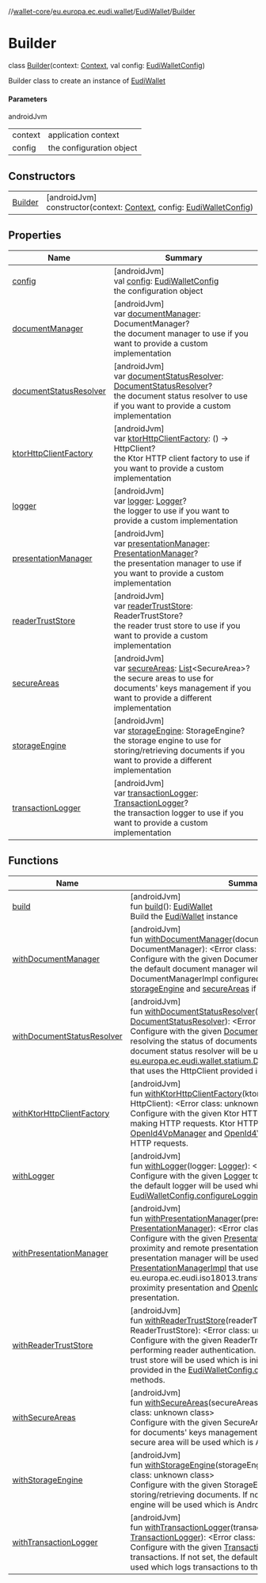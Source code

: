 //[wallet-core](../../../../index.md)/[eu.europa.ec.eudi.wallet](../../index.md)/[EudiWallet](../index.md)/[Builder](index.md)

# Builder

class [Builder](index.md)(context: [Context](https://developer.android.com/reference/kotlin/android/content/Context.html), val config: [EudiWalletConfig](../../-eudi-wallet-config/index.md))

Builder class to create an instance of [EudiWallet](../index.md)

#### Parameters

androidJvm

| | |
|---|---|
| context | application context |
| config | the configuration object |

## Constructors

| | |
|---|---|
| [Builder](-builder.md) | [androidJvm]<br>constructor(context: [Context](https://developer.android.com/reference/kotlin/android/content/Context.html), config: [EudiWalletConfig](../../-eudi-wallet-config/index.md)) |

## Properties

| Name | Summary |
|---|---|
| [config](config.md) | [androidJvm]<br>val [config](config.md): [EudiWalletConfig](../../-eudi-wallet-config/index.md)<br>the configuration object |
| [documentManager](document-manager.md) | [androidJvm]<br>var [documentManager](document-manager.md): DocumentManager?<br>the document manager to use if you want to provide a custom implementation |
| [documentStatusResolver](document-status-resolver.md) | [androidJvm]<br>var [documentStatusResolver](document-status-resolver.md): [DocumentStatusResolver](../../../eu.europa.ec.eudi.wallet.statium/-document-status-resolver/index.md)?<br>the document status resolver to use if you want to provide a custom implementation |
| [ktorHttpClientFactory](ktor-http-client-factory.md) | [androidJvm]<br>var [ktorHttpClientFactory](ktor-http-client-factory.md): () -&gt; HttpClient?<br>the Ktor HTTP client factory to use if you want to provide a custom implementation |
| [logger](logger.md) | [androidJvm]<br>var [logger](logger.md): [Logger](../../../eu.europa.ec.eudi.wallet.logging/-logger/index.md)?<br>the logger to use if you want to provide a custom implementation |
| [presentationManager](presentation-manager.md) | [androidJvm]<br>var [presentationManager](presentation-manager.md): [PresentationManager](../../../eu.europa.ec.eudi.wallet.presentation/-presentation-manager/index.md)?<br>the presentation manager to use if you want to provide a custom implementation |
| [readerTrustStore](reader-trust-store.md) | [androidJvm]<br>var [readerTrustStore](reader-trust-store.md): ReaderTrustStore?<br>the reader trust store to use if you want to provide a custom implementation |
| [secureAreas](secure-areas.md) | [androidJvm]<br>var [secureAreas](secure-areas.md): [List](https://kotlinlang.org/api/latest/jvm/stdlib/kotlin-stdlib/kotlin.collections/-list/index.html)&lt;SecureArea&gt;?<br>the secure areas to use for documents' keys management if you want to provide a different implementation |
| [storageEngine](storage-engine.md) | [androidJvm]<br>var [storageEngine](storage-engine.md): StorageEngine?<br>the storage engine to use for storing/retrieving documents if you want to provide a different implementation |
| [transactionLogger](transaction-logger.md) | [androidJvm]<br>var [transactionLogger](transaction-logger.md): [TransactionLogger](../../../eu.europa.ec.eudi.wallet.transactionLogging/-transaction-logger/index.md)?<br>the transaction logger to use if you want to provide a custom implementation |

## Functions

| Name | Summary |
|---|---|
| [build](build.md) | [androidJvm]<br>fun [build](build.md)(): [EudiWallet](../index.md)<br>Build the [EudiWallet](../index.md) instance |
| [withDocumentManager](with-document-manager.md) | [androidJvm]<br>fun [withDocumentManager](with-document-manager.md)(documentManager: DocumentManager): &lt;Error class: unknown class&gt;<br>Configure with the given DocumentManager to use. If not set, the default document manager will be used which is DocumentManagerImpl configured with the provided [storageEngine](storage-engine.md) and [secureAreas](secure-areas.md) if they are set. |
| [withDocumentStatusResolver](with-document-status-resolver.md) | [androidJvm]<br>fun [withDocumentStatusResolver](with-document-status-resolver.md)(documentStatusResolver: [DocumentStatusResolver](../../../eu.europa.ec.eudi.wallet.statium/-document-status-resolver/index.md)): &lt;Error class: unknown class&gt;<br>Configure with the given [DocumentStatusResolver](../../../eu.europa.ec.eudi.wallet.statium/-document-status-resolver/index.md) to use for resolving the status of documents. If not set, the default document status resolver will be used which is [eu.europa.ec.eudi.wallet.statium.DocumentStatusResolverImpl](../../../eu.europa.ec.eudi.wallet.statium/-document-status-resolver-impl/index.md) that uses the HttpClient provided in the configuration. |
| [withKtorHttpClientFactory](with-ktor-http-client-factory.md) | [androidJvm]<br>fun [withKtorHttpClientFactory](with-ktor-http-client-factory.md)(ktorHttpClientFactory: () -&gt; HttpClient): &lt;Error class: unknown class&gt;<br>Configure with the given Ktor HTTP client factory to use for making HTTP requests. Ktor HTTP client is used by the [OpenId4VpManager](../../../eu.europa.ec.eudi.wallet.transfer.openId4vp/-open-id4-vp-manager/index.md) and [OpenId4VciManager](../../../eu.europa.ec.eudi.wallet.issue.openid4vci/-open-id4-vci-manager/index.md) for making HTTP requests. |
| [withLogger](with-logger.md) | [androidJvm]<br>fun [withLogger](with-logger.md)(logger: [Logger](../../../eu.europa.ec.eudi.wallet.logging/-logger/index.md)): &lt;Error class: unknown class&gt;<br>Configure with the given [Logger](../../../eu.europa.ec.eudi.wallet.logging/-logger/index.md) to use for logging. If not set, the default logger will be used which is configured with the [EudiWalletConfig.configureLogging](../../-eudi-wallet-config/configure-logging.md). |
| [withPresentationManager](with-presentation-manager.md) | [androidJvm]<br>fun [withPresentationManager](with-presentation-manager.md)(presentationManager: [PresentationManager](../../../eu.europa.ec.eudi.wallet.presentation/-presentation-manager/index.md)): &lt;Error class: unknown class&gt;<br>Configure with the given [PresentationManager](../../../eu.europa.ec.eudi.wallet.presentation/-presentation-manager/index.md) to use for both proximity and remote presentation. If not set, the default presentation manager will be used which is [PresentationManagerImpl](../../../eu.europa.ec.eudi.wallet.presentation/-presentation-manager-impl/index.md) that uses the eu.europa.ec.eudi.iso18013.transfer.TransferManagerImpl for proximity presentation and [OpenId4VpManager](../../../eu.europa.ec.eudi.wallet.transfer.openId4vp/-open-id4-vp-manager/index.md) for remote presentation. |
| [withReaderTrustStore](with-reader-trust-store.md) | [androidJvm]<br>fun [withReaderTrustStore](with-reader-trust-store.md)(readerTrustStore: ReaderTrustStore): &lt;Error class: unknown class&gt;<br>Configure with the given ReaderTrustStore to use for performing reader authentication. If not set, the default reader trust store will be used which is initialized with the certificates provided in the [EudiWalletConfig.configureReaderTrustStore](../../-eudi-wallet-config/configure-reader-trust-store.md) methods. |
| [withSecureAreas](with-secure-areas.md) | [androidJvm]<br>fun [withSecureAreas](with-secure-areas.md)(secureAreas: [List](https://kotlinlang.org/api/latest/jvm/stdlib/kotlin-stdlib/kotlin.collections/-list/index.html)&lt;SecureArea&gt;): &lt;Error class: unknown class&gt;<br>Configure with the given SecureArea implementations to use for documents' keys management. If not set, the default secure area will be used which is AndroidKeystoreSecureArea. |
| [withStorageEngine](with-storage-engine.md) | [androidJvm]<br>fun [withStorageEngine](with-storage-engine.md)(storageEngine: StorageEngine): &lt;Error class: unknown class&gt;<br>Configure with the given StorageEngine to use for storing/retrieving documents. If not set, the default storage engine will be used which is AndroidStorageEngine. |
| [withTransactionLogger](with-transaction-logger.md) | [androidJvm]<br>fun [withTransactionLogger](with-transaction-logger.md)(transactionLogger: [TransactionLogger](../../../eu.europa.ec.eudi.wallet.transactionLogging/-transaction-logger/index.md)): &lt;Error class: unknown class&gt;<br>Configure with the given [TransactionLogger](../../../eu.europa.ec.eudi.wallet.transactionLogging/-transaction-logger/index.md) to use for logging transactions. If not set, the default transaction logger will be used which logs transactions to the console. |
